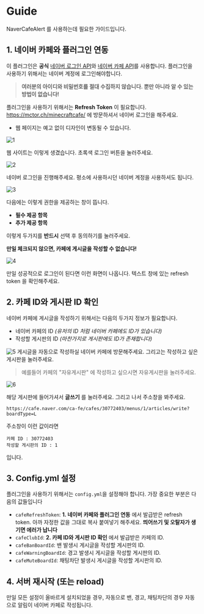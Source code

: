 
# Guide
NaverCafeAlert 를 사용하는데 필요한 가이드입니다.

## 1. 네이버 카페와 플러그인 연동
이 플러그인은 **공식** [네이버 로그인 API](https://developers.naver.com/docs/login/api/api.md)와 [네이버 카페 API](https://developers.naver.com/docs/login/cafe-api/cafe-api.md)를 사용합니다. 플러그인을 사용하기 위해서는 네이버 계정에 로그인해야합니다.

>**여러분의 아이디와 비밀번호를 절대 수집하지 않습니다. 뿐만 아니라 알 수 있는 방법이 없습니다!**

플러그인을 사용하기 위해서는 **Refresh Token** 이 필요합니다. https://mctor.ch/minecraftcafe/ 에 방문하셔서 네이버 로그인을 해주세요.

* 웹 페이지는 예고 없이 디자인이 변동될 수 있습니다.

![1](https://user-images.githubusercontent.com/49092508/183603775-130cfc90-fffc-42fa-a7d1-24d9e7e6690c.png)

웹 사이트는 이렇게 생겼습니다. 초록색 로그인 버튼을 눌러주세요.

![2](https://user-images.githubusercontent.com/49092508/183604051-68f831fe-1d16-4730-85cf-2218439b24ba.png)

네이버 로그인을 진행해주세요. 평소에 사용하시던 네이버 계정을 사용하셔도 됩니다.

![3](https://user-images.githubusercontent.com/49092508/183605296-bd79e88b-1889-4aaa-a8ce-795ede22ac32.png)

다음에는 이렇게 권한을 제공하는 창이 뜹니다. 
- **필수 제공 항목**
- **추가 제공 항목**

이렇게 두가지를 **반드시** 선택 후 동의하기를 눌러주세요.

**만일 체크되지 않으면, 카페에 게시글을 작성할 수 없습니다!**

![4](https://user-images.githubusercontent.com/49092508/183605944-dc454e2e-f8d6-4630-ab9e-4c65372825f9.png)

만일 성공적으로 로그인이 된다면 이런 화면이 나옵니다. 텍스트 창에 있는 refresh token 을 확인해주세요.

## 2. 카페 ID와 게시판 ID 확인
네이버 카페에 게시글을 작성하기 위해서는 다음의 두가지 정보가 필요합니다.
- 네이버 카페의 ID *(유저의 ID 처럼 네이버 카페에도 ID가 있습니다)*
- 작성할 게시판의 ID *(마찬가지로 게시판에도 ID가 존재합니다)*

![5](https://user-images.githubusercontent.com/49092508/183606841-83450b63-bc4a-4193-94e3-13179485d668.png)
게시글을 자동으로 작성하실 네이버 카페에 방문해주세요. 그리고는 작성하고 싶은 게시판을 눌러주세요.

> 예를들어 카페의 "자유게시판" 에 작성하고 싶으시면 자유게시판을 눌러주세요.

![6](https://user-images.githubusercontent.com/49092508/183606848-7320ae3e-26e8-4878-8af0-49953dde9b45.png)

해당 게시판에 들어가셔서 **글쓰기** 를 눌러주세요. 그리고 나서 주소창을 봐주세요.

```
https://cafe.naver.com/ca-fe/cafes/30772403/menus/1/articles/write?boardType=L
```
주소창이 이런 값이라면
```
카페 ID : 30772403
작성할 게시판의 ID : 1
```
입니다.

## 3. Config.yml 설정
플러그인을 사용하기 위해서는 `config.yml`을 설정해야 합니다. 가장 중요한 부분은 다음의 값들입니다
- `cafeRefreshToken`: **1. 네이버 카페와 플러그인 연동** 에서 발급받은 refresh token. 아까 자정한 값을 그대로 복사 붙여넣기 해주세요. **띄어쓰기 및 오탈자가 생기면 에러가 납니다**
- `cafeClubId`: **2. 카페 ID와 게시판 ID 확인** 에서 발급받은 카페의 ID.
- `cafeBanBoardId`: 밴 발생시 게시글을 작성할 게시판의 ID.
- `cafeWarningBoardId`: 경고 발생시 게시글을 작성할 게시판의 ID.
- `cafeMuteBoardId`: 채팅차단 발생시 게시글을 작성할 게시판의 ID.

## 4. 서버 재시작 (또는 reload)
만일 모든 설정이 올바르게 설치되었을 경우, 자동으로 밴, 경고, 채팅차단의 경우 자동으로 알림이 네이버 카페로 작성됩니다.